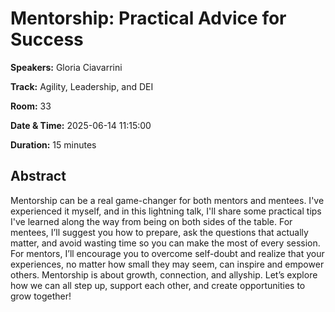 # Mentorship: Practical Advice for Success

**Speakers:** Gloria Ciavarrini
                    
**Track:** Agility, Leadership, and DEI
                    
**Room:** 33
                    
**Date & Time:** 2025-06-14 11:15:00
                    
**Duration:** 15 minutes
                    
## Abstract
                    
Mentorship can be a real game-changer for both mentors and mentees.
I've experienced it myself, and in this lightning talk, I'll share some practical tips I've learned along the way from being on both sides of the table. For mentees, I’ll suggest you how to prepare, ask the questions that actually matter, and avoid wasting time so you can make the most of every session. For mentors, I’ll encourage you to overcome self-doubt and realize that your experiences, no matter how small they may seem, can inspire and empower others. Mentorship is about growth, connection, and allyship. Let’s explore how we can all step up, support each other, and create opportunities to grow together!
